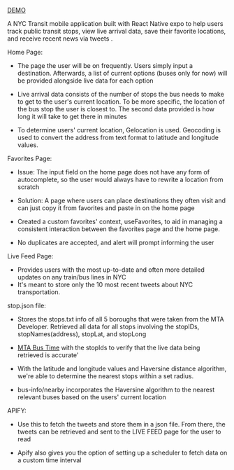 [DEMO](https://youtu.be/ZpwaomCMhEE)

A NYC Transit mobile application built with React Native expo to help users track public transit stops, view live arrival data, save their favorite locations, and receive recent news via tweets .

Home Page:
- The page the user will be on frequently. Users simply input a destination. Afterwards, a list of current options (buses only for now) will be provided alongside live data for each option
  
- Live arrival data consists of the number of stops the bus needs to make to get to the user's current location. To be more specific, the location of the bus stop the user is closest to. The second data provided is how long it will take to get there in minutes

- To determine users' current location, Gelocation is used. Geocoding is used to convert the address from text format to latitude and longitude values.


Favorites Page:
- Issue: The input field on the home page does not have any form of autocomplete, so the user would always have to rewrite a location from scratch
  
- Solution: A page where users can place destinations they often visit and can just copy it from favorites and paste in on the home page

- Created a custom favorites' context, useFavorites, to aid in managing a consistent interaction between the favorites page and the home page.

- No duplicates are accepted, and alert will prompt informing the user

Live Feed Page:
- Provides users with the most up-to-date and often more detailed updates on any train/bus lines in NYC
- It's meant to store only the 10 most recent tweets about NYC transportation.


stop.json file:
- Stores the stops.txt info of all 5 boroughs that were taken from the MTA Developer. Retrieved all data for all stops involving the stopIDs, stopNames(address), stopLat, and stopLong
  
- [MTA Bus Time](https://bustime.mta.info/) with the stopIds to verify that the live data being retrieved is accurate'
  
- With the latitude and longitude values and Haversine distance algorithm, we're able to determine the nearest stops within a set radius.
  
-  bus-info/nearby incorporates the Haversine algorithm to the nearest relevant buses based on the users' current location
  
APIFY:
- Use this to fetch the tweets and store them in a json file. From there, the tweets can be retrieved and sent to the LIVE FEED page for the user to read

- Apify also gives you the option of setting up a scheduler to fetch data on a custom time interval
